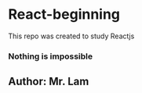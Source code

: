 # React-beginning
This repo was created to study Reactjs
### Nothing is impossible
## Author: Mr. Lam
